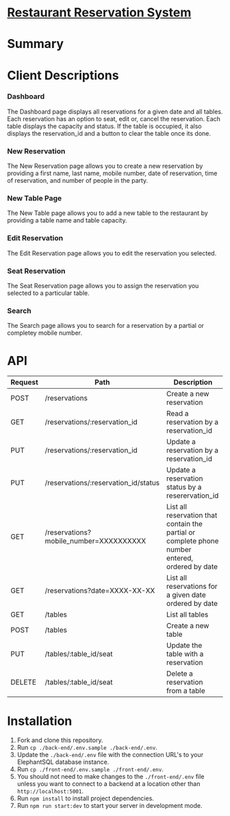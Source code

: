 # [Restaurant Reservation System](https://restaurantreservationsystem-frontend.onrender.com)

# Summary


# Client Descriptions
### Dashboard 
The Dashboard page displays all reservations for a given date and all tables. Each reservation has an option to seat, edit or, cancel the reservation. Each table displays the capacity and status. If the table is occupied, it also displays the reservation_id and a button to clear the table once its done.

### New Reservation
The New Reservation page allows you to create a new reservation by providing a first name, last name, mobile number, date of reservation, time of reservation, and number of people in the party.

### New Table Page
The New Table page allows you to add a new table to the restaurant by providing a table name and table capacity.

### Edit Reservation
The Edit Reservation page allows you to edit the reservation you selected.

### Seat Reservation
The Seat Reservation page allows you to assign the reservation you selected to a particular table.

### Search
The Search page allows you to search for a reservation by a partial or completey mobile number.

# API
Request | Path | Description
| ----------- | ----------- | ----------- | 
| POST | /reservations | Create a new reservation |
| GET | /reservations/:reservation_id | Read a reservation by a reservation_id |
| PUT | /reservations/:reservation_id | Update a reservation by a reservation_id |
| PUT | /reservations/:reservation_id/status | Update a reservation status by a reserervation_id |
| GET | /reservations?mobile_number=XXXXXXXXXX | List all reservation that contain the partial or complete phone number entered, ordered by date |
| GET | 	/reservations?date=XXXX-XX-XX | List all reservations for a given date ordered by date | 
| GET | /tables | List all tables|
| POST | /tables | Create a new table | 
| PUT | /tables/:table_id/seat | Update the table with a reservation |
| DELETE | /tables/:table_id/seat | Delete a reservation from a table | 

# Installation
1. Fork and clone this repository.
1. Run `cp ./back-end/.env.sample ./back-end/.env`.
1. Update the `./back-end/.env` file with the connection URL's to your ElephantSQL database instance.
1. Run `cp ./front-end/.env.sample ./front-end/.env`.
1. You should not need to make changes to the `./front-end/.env` file unless you want to connect to a backend at a location other than `http://localhost:5001`.
1. Run `npm install` to install project dependencies.
1. Run `npm run start:dev` to start your server in development mode.

